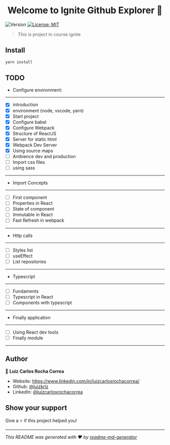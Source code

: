 <h1 align="center">Welcome to Ignite Github Explorer 👋</h1>
<p>
  <img alt="Version" src="https://img.shields.io/badge/version-1.0.0-blue.svg?cacheSeconds=2592000" />
  <a href="#" target="_blank">
    <img alt="License: MIT" src="https://img.shields.io/badge/License-MIT-yellow.svg" />
  </a>
</p>

> This is project in course ignite

## Install

```sh
yarn install
```

## TODO

- Configure environment:

---

- [x] introduction
- [x] environment (node, vscode, yarn)
- [x] Start project
- [x] Configure babel
- [x] Configure Webpack
- [x] Structure of ReactJS
- [x] Server for static html
- [x] Webpack Dev Server
- [x] Using source maps
- [ ] Ambience dev and production
- [ ] Import css files
- [ ] using sass

---

- Import Concepts

---

- [ ] First component
- [ ] Properties in React
- [ ] State of component
- [ ] Immutable in React
- [ ] Fast Refresh in webpack

---

- Http calls

---

- [ ] Styles list
- [ ] useEffect
- [ ] List repositories

---

- Typescript

---

- [ ] Fundaments
- [ ] Typescript in React
- [ ] Components with typescript

---

- Finally application

---

- [ ] Using React dev tools
- [ ] Finally module

---

## Author

👤 **Luiz Carlos Rocha Correa**

- Website: https://www.linkedin.com/in/luizcarlosrochacorrea/
- Github: [@luizkrlz](https://github.com/luizkrlz)
- LinkedIn: [@luizcarlosrochacorrea](https://linkedin.com/in/luizcarlosrochacorrea)

## Show your support

Give a ⭐️ if this project helped you!

---

_This README was generated with ❤️ by [readme-md-generator](https://github.com/kefranabg/readme-md-generator)_
